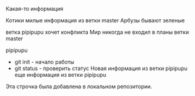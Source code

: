 Какая-то информация

Котики милые
информация из ветки master
Арбузы бывают зеленые

ветка pipipupu хочет конфликта
Мир никогда не входил в планы ветки master

 pipipupu
* git init - начало работы
* git status - проверить статус
Новая информация из ветки pipipupu
еще информация   из ветки pipipupu

Эта строчка была добавлена в локальном репозитории.